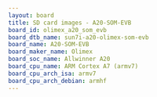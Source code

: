 ```yaml
---
layout: board
title: SD card images - A20-SOM-EVB
board_id: olimex_a20_som_evb
board_dtb_name: sun7i-a20-olimex-som-evb
board_name: A20-SOM-EVB
board_maker_name: Olimex
board_soc_name: Allwinner A20
board_cpu_name: ARM Cortex A7 (armv7)
board_cpu_arch_isa: armv7
board_cpu_arch_debian: armhf
---
```

